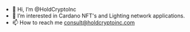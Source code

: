 - 👋 Hi, I’m @HoldCryptoInc
- 👀 I’m interested in Cardano NFT's and Lighting network applications. 
- 📫 How to reach me consult@holdcryptoinc.com

<!---
HoldCryptoInc/HoldCryptoInc is a ✨ special ✨ repository because its `README.md` (this file) appears on your GitHub profile.
You can click the Preview link to take a look at your changes.
--->
